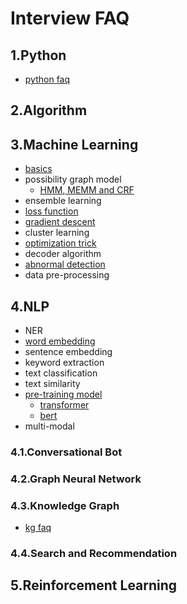 # Interview FAQ

## 1.Python
- [python faq](1_python_faq/README.md)
## 2.Algorithm
## 3.Machine Learning
- [basics](3_machine_learning_faq/1_basics/README.md)
- possibility graph model
    - [HMM, MEMM and CRF](3_machine_learning_faq/2_possibility_graph/HMM_MEMM_CRF.md)
- ensemble learning
- [loss function](3_machine_learning_faq/4_loss_function/README.md)
- [gradient descent](3_machine_learning_faq/5_gradient-descent/README.md)
- cluster learning
- [optimization trick](3_machine_learning_faq/7_optimization_trick/README.md)
- decoder algorithm
- [abnormal detection](3_machine_learning_faq/9_abnormal_detection/README.md)
- data pre-processing

## 4.NLP
- NER
- [word embedding](4_0_nlp_faq/2_word_embedding/README.md)
- sentence embedding
- keyword extraction
- text classification
- text similarity
- [pre-training model](4_0_nlp_faq/7_pretraining_model/README.md)
    - [transformer](4_0_nlp_faq/7_pretraining_model/transformer.md)
    - [bert](4_0_nlp_faq/7_pretraining_model/bert.md)
- multi-modal

### 4.1.Conversational Bot
### 4.2.Graph Neural Network
### 4.3.Knowledge Graph
- [kg faq](4_3_knowledge_graph_faq/README.md)
### 4.4.Search and Recommendation

## 5.Reinforcement Learning